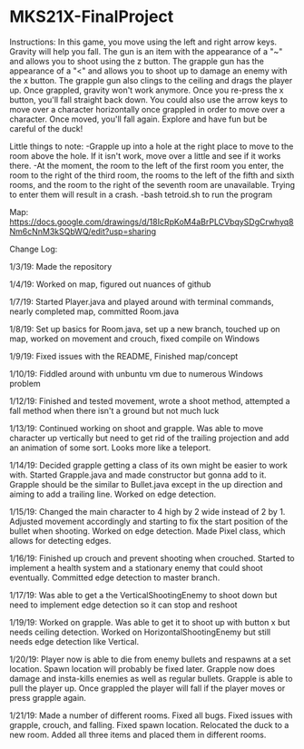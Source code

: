 # MKS21X-FinalProject
Instructions:
In this game, you move using the left and right arrow keys. Gravity will help you fall. The gun is an item with the appearance of a "~" and allows you to shoot using the z button. The grapple gun has the appearance of a "<" and allows you to shoot up to damage an enemy with the x button. The grapple gun also clings to the ceiling and drags the player up. Once grappled, gravity won't work anymore. Once you re-press the x button, you'll fall straight back down. You could also use the arrow keys to move over a character horizontally once grappled in order to move over a character. Once moved, you'll fall again. Explore and have fun but be careful of the duck!

Little things to note:
-Grapple up into a hole at the right place to move to the room above the hole. If it isn't work, move over a little and see if it works there.
-At the moment, the room to the left of the first room you enter, the room to the right of the third room, the rooms to the left of the fifth and sixth rooms, and the room to the right of the seventh room are unavailable. Trying to enter them will result in a crash.
-bash tetroid.sh to run the program

Map: https://docs.google.com/drawings/d/18IcRpKoM4aBrPLCVbqySDgCrwhyq8Nm6cNnM3kSQbWQ/edit?usp=sharing

Change Log:

1/3/19: Made the repository

1/4/19: Worked on map, figured out nuances of github

1/7/19: Started Player.java and played around with terminal commands, nearly completed map, committed Room.java

1/8/19: Set up basics for Room.java, set up a new branch, touched up on map, worked on movement and crouch, fixed compile on Windows

1/9/19: Fixed issues with the README, Finished map/concept

1/10/19: Fiddled around with unbuntu vm due to numerous Windows problem

1/12/19: Finished and tested movement, wrote a shoot method, attempted a fall method when there isn't a ground but not much luck

1/13/19: Continued working on shoot and grapple. Was able to move character up vertically but need to get rid of the trailing projection and add an animation of some sort. Looks more like a teleport.

1/14/19: Decided grapple getting a class of its own might be easier to work with. Started Grapple.java and made constructor but gonna add to it. Grapple should be the similar to Bullet.java except in the up direction and aiming to add a trailing line. Worked on edge detection.

1/15/19: Changed the main character to 4 high by 2 wide instead of 2 by 1. Adjusted movement accordingly and starting to fix the start position of the bullet when shooting. Worked on edge detection. Made Pixel class, which allows for detecting edges.

1/16/19: Finished up crouch and prevent shooting when crouched. Started to implement a health system and a stationary enemy that could shoot eventually. Committed edge detection to master branch.

1/17/19: Was able to get a the VerticalShootingEnemy to shoot down but need to implement edge detection so it can stop and reshoot

1/19/19: Worked on grapple. Was able to get it to shoot up with button x but needs ceiling detection. Worked on HorizontalShootingEnemy but still needs edge detection like Vertical.

1/20/19: Player now is able to die from enemy bullets and respawns at a set location. Spawn location will probably be fixed later. Grapple now does damage and insta-kills enemies as well as regular bullets. Grapple is able to pull the player up. Once grappled the player will fall if the player moves or press grapple again.

1/21/19: Made a number of different rooms. Fixed all bugs. Fixed issues with grapple, crouch, and falling. Fixed spawn location. Relocated the duck to a new room. Added all three items and placed them in different rooms.
